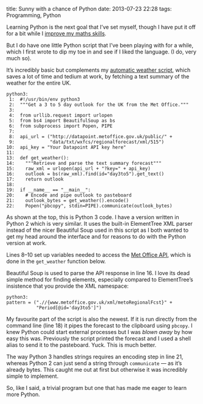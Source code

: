 title: Sunny with a chance of Python
date: 2013-07-23 22:28
tags: Programming, Python

Learning Python is the next goal that I’ve set myself, though I have put it off for a bit while I [improve my maths skills][maths].

[maths]: http://www.cengage.com/cgi-wadsworth/course_products_wp.pl?fid=M20b&product_isbn_issn=9780495826163&discipline_number=10002&template=AISE

But I do have one little Python script that I’ve been playing with for a while, which I first wrote to dip my toe in and see if I liked the language. (I do, very much so).

It’s incredibly basic but complements my [automatic weather script][weatherman], which saves a lot of time and tedium at work, by fetching a text summary of the weather for the entire UK.

[weatherman]: https://github.com/robjwells/weatherman

    python3:
     1:  #!/usr/bin/env python3
     2:  """Get a 3 to 5 day outlook for the UK from the Met Office."""
     3:  
     4:  from urllib.request import urlopen
     5:  from bs4 import BeautifulSoup as bs
     6:  from subprocess import Popen, PIPE
     7:  
     8:  api_url = ("http://datapoint.metoffice.gov.uk/public/" +
     9:             "data/txt/wxfcs/regionalforecast/xml/515")
    10:  api_key = "Your Datapoint API key here"
    11:  
    13:  def get_weather():
    14:    """Retrieve and parse the text summary forecast"""
    15:    raw_xml = urlopen(api_url + "?key=" + api_key)
    16:    outlook = bs(raw_xml).find(id="day3to5").get_text()
    17:    return outlook
    18:  
    19:  if __name__ == "__main__":
    20:    # Encode and pipe outlook to pasteboard
    21:    outlook_bytes = get_weather().encode()
    22:    Popen("pbcopy", stdin=PIPE).communicate(outlook_bytes)


As shown at the top, this is Python 3 code. I have a version written in Python 2 which is very similar. It uses the built-in ElementTree XML parser instead of the nicer Beautiful Soup used in this script as I both wanted to get my head around the interface and for reasons to do with the Python version at work.

Lines 8–10 set up variables needed to access the [Met Office API][datapoint], which is done in the `get_weather` function below.

[datapoint]: http://www.metoffice.gov.uk/datapoint

Beautiful Soup is used to parse the API response in line 16. I love its dead simple method for finding elements, especially compared to ElementTree’s insistence that you provide the XML namespace:

    python3:
    pattern = (".//{www.metoffice.gov.uk/xml/metoRegionalFcst}" +
               "Period[@id='day3to5']")

My favourite part of the script is also the newest. If it is run directly from the command line (line 18) it pipes the forecast to the clipboard using `pbcopy`. I knew Python could start external processes but I was *blown away* by how easy this was. Previously the script printed the forecast and I used a shell alias to send it to the pasteboard. Yuck. This is much better.

The way Python 3 handles strings requires an encoding step in line 21, whereas Python 2 can just send a string through `communicate` — as it’s already bytes. This caught me out at first but otherwise it was incredibly simple to implement.

So, like I said, a trivial program but one that has made me eager to learn more Python.
